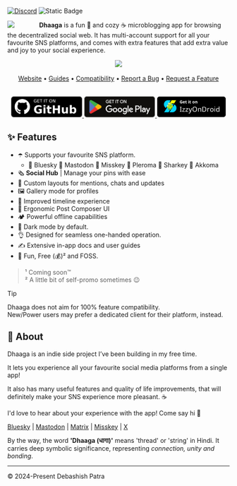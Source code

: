 <!-- SOCIALS -->
[![Discord](https://img.shields.io/discord/1131212086446391430?logo=discord&style=flat&label=Chat)](https://discord.gg/kMp5JA9jwD)
![Static Badge](https://img.shields.io/badge/Sponsor-Me-f79a13)
<!-- SOCIALS -->

<img width="64"
src="https://github.com/user-attachments/assets/1718fef2-f10a-4a72-b7cb-819e85d56143"
align="left"
style="margin-right:8px"/>

**Dhaaga** is a fun 🥳 and cozy ☕ microblogging app for
browsing the decentralized social web.
It has multi-account support for all your favourite SNS platforms,
and comes with extra features that add extra value and joy to your social
experience.

<div align="center">
  <img width="720px"  src="https://repository-images.githubusercontent.com/664825261/58e60a61-2d3b-4275-89bc-c180adb58a7d" style="top:80px"/>
</div>

<p align="center">
  <a href="https://suvam.io/dhaaga">Website</a> •
  <a href="https://suvam.io/dhaaga/guides">Guides</a> •
  <a href="https://suvam.io/dhaaga/compatibility">Compatibility</a> •
  <a href="https://github.com/suvam0451/dhaaga/issues/new?assignees=&labels=bug&projects=&template=bug_report.yml">Report a Bug</a> •
  <a href="https://github.com/suvam0451/dhaaga/issues/new?assignees=&labels=enhancement&projects=&template=feature_request.yml">Request a Feature</a>
</p>


<div align="center" style="margin-top:32px">
  <a href="https://github.com/suvam0451/dhaaga/releases/latest" target="_blank">
    <img src="./.github/badges/github.png" height="48px"/>
  </a>
  <a href="https://play.google.com/store/apps/details?id=io.suvam.dhaaga" target="_blank">    
    <img src="./.github/badges/google_play.svg" height="48px"/>
  </a>
  <a href="https://apt.izzysoft.de/fdroid/index/apk/io.suvam.dhaaga.lite" target="_blank">
    <img src="./.github/badges/izzy_on_droid.png" height="48px"/>
  </a>
</div>

## ✨ Features

- ☂️ Supports your favourite SNS platform.
  - 🩵 Bluesky 💙 Mastodon 💚 Misskey 🧡 Pleroma 🩷 Sharkey 💜 Akkoma
- 🗞️ **Social Hub** | Manage your pins with ease
- 📩 Custom layouts for mentions, chats and updates
- 🖼️ Gallery mode for profiles
- 📰 Improved timeline experience
- 💬 Ergonomic Post Composer UI
- 🏕️ Powerful offline capabilities
- 🦉 Dark mode by default.
- 👌 Designed for seamless one-handed operation.
- ✍️ Extensive in-app docs and user guides
- 🥳 Fun, Free (💰)² and FOSS.

> ¹ Coming soon™<br/>
> ² A little bit of self-promo sometimes 😉

> [!TIP]
> Dhaaga does not aim for 100% feature compatibility.<br/>
> New/Power users may prefer a dedicated client for their platform, instead.

## 💁 About

Dhaaga is an indie side project I’ve been building in my free time.

It lets you experience all your favourite social media platforms from a single 
app!

It also has many useful features and quality of life improvements,
that will definitely make your SNS experience more pleasant. ☕

I'd love to hear about your experience with the app! Come say hi 🤗

[Bluesky](https://bsky.app/profile/suvam.io) |
[Mastodon](https://mastodon.social/@suvam) |
[Matrix](https://matrix.to/@suvam:matrix.org#/@suvam:matrix.org) |
[Misskey](https://misskey.io/@suvam0451) |
[X](https://x.com/suvam0451)

By the way, the word **'Dhaaga (धागा)'** means 'thread' or
'string' in Hindi.
It carries deep symbolic significance,
representing *connection, unity and bonding*.

---

© 2024-Present Debashish Patra 
